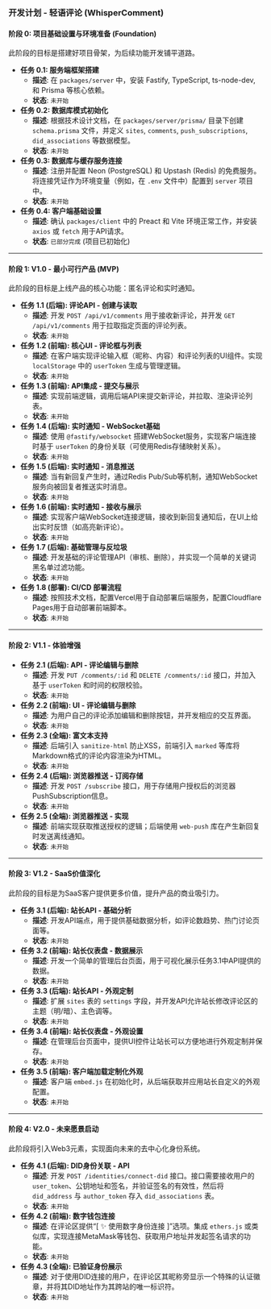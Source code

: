 ### **开发计划 - 轻语评论 (WhisperComment)**

#### **阶段 0: 项目基础设置与环境准备 (Foundation)**

此阶段的目标是搭建好项目骨架，为后续功能开发铺平道路。

*   **任务 0.1: 服务端框架搭建**
    *   **描述**: 在 `packages/server` 中，安装 Fastify, TypeScript, ts-node-dev, 和 Prisma 等核心依赖。
    *   **状态**: `未开始`
*   **任务 0.2: 数据库模式初始化**
    *   **描述**: 根据技术设计文档，在 `packages/server/prisma/` 目录下创建 `schema.prisma` 文件，并定义 `sites`, `comments`, `push_subscriptions`, `did_associations` 等数据模型。
    *   **状态**: `未开始`
*   **任务 0.3: 数据库与缓存服务连接**
    *   **描述**: 注册并配置 Neon (PostgreSQL) 和 Upstash (Redis) 的免费服务。将连接凭证作为环境变量（例如，在 `.env` 文件中）配置到 `server` 项目中。
    *   **状态**: `未开始`
*   **任务 0.4: 客户端基础设置**
    *   **描述**: 确认 `packages/client` 中的 Preact 和 Vite 环境正常工作，并安装 `axios` 或 `fetch` 用于API请求。
    *   **状态**: `已部分完成` (项目已初始化)

---

#### **阶段 1: V1.0 - 最小可行产品 (MVP)**

此阶段的目标是上线产品的核心功能：匿名评论和实时通知。

*   **任务 1.1 (后端): 评论API - 创建与读取**
    *   **描述**: 开发 `POST /api/v1/comments` 用于接收新评论，并开发 `GET /api/v1/comments` 用于拉取指定页面的评论列表。
    *   **状态**: `未开始`
*   **任务 1.2 (前端): 核心UI - 评论框与列表**
    *   **描述**: 在客户端实现评论输入框（昵称、内容）和评论列表的UI组件。实现 `localStorage` 中的 `userToken` 生成与管理逻辑。
    *   **状态**: `未开始`
*   **任务 1.3 (前端): API集成 - 提交与展示**
    *   **描述**: 实现前端逻辑，调用后端API来提交新评论，并拉取、渲染评论列表。
    *   **状态**: `未开始`
*   **任务 1.4 (后端): 实时通知 - WebSocket基础**
    *   **描述**: 使用 `@fastify/websocket` 搭建WebSocket服务，实现客户端连接时基于 `userToken` 的身份关联（可使用Redis存储映射关系）。
    *   **状态**: `未开始`
*   **任务 1.5 (后端): 实时通知 - 消息推送**
    *   **描述**: 当有新回复产生时，通过Redis Pub/Sub等机制，通知WebSocket服务向被回复者推送实时消息。
    *   **状态**: `未开始`
*   **任务 1.6 (前端): 实时通知 - 接收与展示**
    *   **描述**: 实现客户端WebSocket连接逻辑，接收到新回复通知后，在UI上给出实时反馈（如高亮新评论）。
    *   **状态**: `未开始`
*   **任务 1.7 (后端): 基础管理与反垃圾**
    *   **描述**: 开发基础的评论管理API（审核、删除），并实现一个简单的关键词黑名单过滤功能。
    *   **状态**: `未开始`
*   **任务 1.8 (部署): CI/CD 部署流程**
    *   **描述**: 按照技术文档，配置Vercel用于自动部署后端服务，配置Cloudflare Pages用于自动部署前端脚本。
    *   **状态**: `未开始`

---

#### **阶段 2: V1.1 - 体验增强**

*   **任务 2.1 (后端): API - 评论编辑与删除**
    *   **描述**: 开发 `PUT /comments/:id` 和 `DELETE /comments/:id` 接口，并加入基于 `userToken` 和时间的权限校验。
    *   **状态**: `未开始`
*   **任务 2.2 (前端): UI - 评论编辑与删除**
    *   **描述**: 为用户自己的评论添加编辑和删除按钮，并开发相应的交互界面。
    *   **状态**: `未开始`
*   **任务 2.3 (全端): 富文本支持**
    *   **描述**: 后端引入 `sanitize-html` 防止XSS，前端引入 `marked` 等库将Markdown格式的评论内容渲染为HTML。
    *   **状态**: `未开始`
*   **任务 2.4 (后端): 浏览器推送 - 订阅存储**
    *   **描述**: 开发 `POST /subscribe` 接口，用于存储用户授权后的浏览器PushSubscription信息。
    *   **状态**: `未开始`
*   **任务 2.5 (全端): 浏览器推送 - 实现**
    *   **描述**: 前端实现获取推送授权的逻辑；后端使用 `web-push` 库在产生新回复时发送离线通知。
    *   **状态**: `未开始`

---

#### **阶段 3: V1.2 - SaaS价值深化**

此阶段的目标是为SaaS客户提供更多价值，提升产品的商业吸引力。

*   **任务 3.1 (后端): 站长API - 基础分析**
    *   **描述**: 开发API端点，用于提供基础数据分析，如评论数趋势、热门讨论页面等。
    *   **状态**: `未开始`
*   **任务 3.2 (前端): 站长仪表盘 - 数据展示**
    *   **描述**: 开发一个简单的管理后台页面，用于可视化展示任务3.1中API提供的数据。
    *   **状态**: `未开始`
*   **任务 3.3 (后端): 站长API - 外观定制**
    *   **描述**: 扩展 `sites` 表的 `settings` 字段，并开发API允许站长修改评论区的主题（明/暗）、主色调等。
    *   **状态**: `未开始`
*   **任务 3.4 (前端): 站长仪表盘 - 外观设置**
    *   **描述**: 在管理后台页面中，提供UI控件让站长可以方便地进行外观定制并保存。
    *   **状态**: `未开始`
*   **任务 3.5 (前端): 客户端加载定制化外观**
    *   **描述**: 客户端 `embed.js` 在初始化时，从后端获取并应用站长自定义的外观配置。
    *   **状态**: `未开始`

---

#### **阶段 4: V2.0 - 未来愿景启动**

此阶段将引入Web3元素，实现面向未来的去中心化身份系统。

*   **任务 4.1 (后端): DID身份关联 - API**
    *   **描述**: 开发 `POST /identities/connect-did` 接口。接口需要接收用户的 `user_token`、公钥地址和签名，并验证签名的有效性，然后将 `did_address` 与 `author_token` 存入 `did_associations` 表。
    *   **状态**: `未开始`
*   **任务 4.2 (前端): 数字钱包连接**
    *   **描述**: 在评论区提供“[ ✨ 使用数字身份连接 ]”选项。集成 `ethers.js` 或类似库，实现连接MetaMask等钱包、获取用户地址并发起签名请求的功能。
    *   **状态**: `未开始`
*   **任务 4.3 (全端): 已验证身份展示**
    *   **描述**: 对于使用DID连接的用户，在评论区其昵称旁显示一个特殊的认证徽章，并将其DID地址作为其跨站的唯一标识符。
    *   **状态**: `未开始`